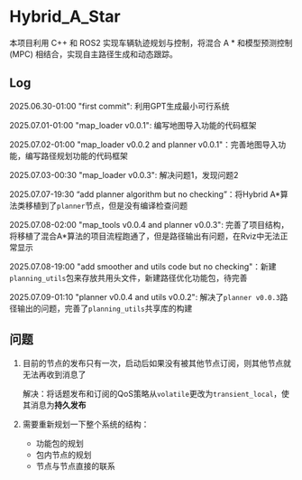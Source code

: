 # Hybrid_A_Star

本项目利用 C++ 和 ROS2 实现车辆轨迹规划与控制，将混合 A * 和模型预测控制 (MPC) 相结合，实现自主路径生成和动态跟踪。

## Log
2025.06.30-01:00 "first commit": 利用GPT生成最小可行系统

2025.07.01-01:00 "map_loader v0.0.1": 编写地图导入功能的代码框架

2025.07.02-01:00 "map_loader v0.0.2 and planner v0.0.1"：完善地图导入功能，编写路径规划功能的代码框架

2025.07.03-00:30 "map_loader v0.0.3": 解决问题1，发现问题2

2025.07.07-19:30 “add planner algorithm but no checking”：将Hybrid A*算法类移植到了`planner`节点，但是没有编译检查问题

2025.07.08-02:00 "map_tools v0.0.4 and planner v0.0.3": 完善了项目结构，将移植了混合A\*算法的项目流程跑通了，但是路径输出有问题，在Rviz中无法正常显示

2025.07.08-19:00 "add smoother and utils code but no checking"：新建`planning_utils`包来存放共用头文件，新建路径优化功能包，待完善

2025.07.09-01:10 "planner v0.0.4 and utils v0.0.2": 解决了`planner v0.0.3`路径输出的问题，完善了`planning_utils`共享库的构建


## 问题

1. 目前的节点的发布只有一次，启动后如果没有被其他节点订阅，则其他节点就无法再收到消息了

    解决：将话题发布和订阅的QoS策略从`volatile`更改为`transient_local`，使其消息为**持久发布**

2. 需要重新规划一下整个系统的结构：

    * 功能包的规划
    * 包内节点的规划
    * 节点与节点直接的联系
